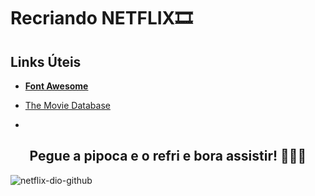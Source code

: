 # Recriando NETFLIX🎞
## Links Úteis

- [**Font Awesome**](https://fontawesome.com/) 

- [The Movie Database ](https://www.themoviedb.org/?language=pt-BR)
- 
<span align="center">
  <h2>Pegue a pipoca e o refri e bora assistir! 🍿🧃📼 </h2>
</span>

![netflix-dio-github](https://user-images.githubusercontent.com/71820886/136058391-3a9b8cbc-3635-47fb-8f96-8848892d44aa.png)
  
